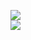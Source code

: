 [![](https://img.shields.io/badge/Made%20With-Github%20Spray-lightgrey.svg?style=for-the-badge&logo=github)](https://github.com/Annihil/github-spray#31443)  
[![](https://i.imgur.com/2DrTn0Z.gif)](https://github.com/Annihil/github-spray)